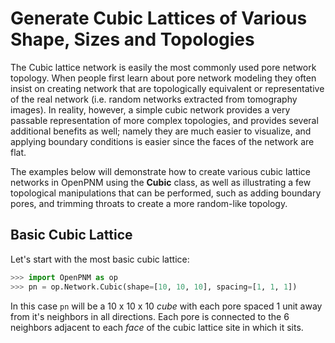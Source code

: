# Generate Cubic Lattices of Various Shape, Sizes and Topologies

The Cubic lattice network is easily the most commonly used pore network topology.  When people first learn about pore network modeling they often insist on creating network that are topologically equivalent or representative of the real network (i.e. random networks extracted from tomography images).  In reality, however, a simple cubic network provides a very passable representation of more complex topologies, and provides several additional benefits as well; namely they are much easier to visualize, and applying boundary conditions is easier since the faces of the network are flat.  

The examples below will demonstrate how to create various cubic lattice networks in OpenPNM using the **Cubic** class, as well as illustrating a few topological manipulations that can be performed, such as adding boundary pores, and trimming throats to create a more random-like topology.

## Basic Cubic Lattice

Let's start with the most basic cubic lattice:

``` python
>>> import OpenPNM as op
>>> pn = op.Network.Cubic(shape=[10, 10, 10], spacing=[1, 1, 1])

```

In this case ```pn``` will be a 10 x 10 x 10 *cube* with each pore spaced 1 unit away from it's neighbors in all directions.  Each pore is connected to the 6 neighbors adjacent to each *face* of the cubic lattice site in which it sits.  
